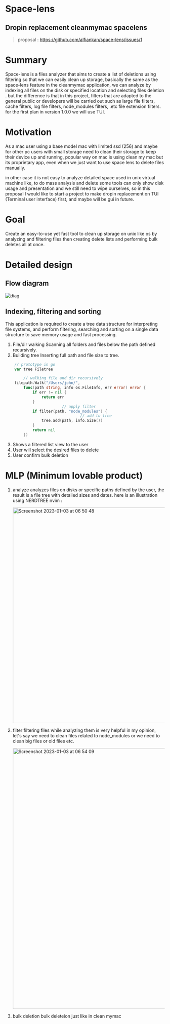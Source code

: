 # Space-lens

## Dropin replacement cleanmymac spacelens

> proposal : https://github.com/alfiankan/space-lens/issues/1



# Summary
Space-lens is a files analyzer that aims to create a list of deletions using filtering so that we can easily clean up storage, basically the same as the space-lens feature in the cleanmymac application, we can analyze by indexing all files on the disk or specified location and selecting files deletion . but the difference is that in this project, filters that are adapted to the general public or developers will be carried out such as large file filters, cache filters, log file filters, node_modules filters, .etc file extension filters. for the first plan in version 1.0.0 we will use TUI.

# Motivation
As a mac user using a base model mac with limited ssd (256) and maybe for other pc users with small storage need to clean their storage to keep their device up and running, popular way on mac is using clean my mac but its proprietary  app, even when we just want to use space lens to delete files manually.

in other case it is not easy to analyze detailed space used in unix virtual machine like, to do mass analysis and delete some tools can only show disk usage and presentation and we still need to wipe ourselves, so in this proposal I would like to start a project to make dropin replacement on TUI (Terminal user interface) first, and maybe will be gui in future.

# Goal
Create an easy-to-use yet fast tool to clean up storage on unix like os by analyzing and filtering files then creating delete lists and performing bulk deletes all at once.

# Detailed design

## Flow diagram
![diag](https://user-images.githubusercontent.com/40946917/210474478-e54b6636-1a72-483d-b4b3-6951bb8cd6d2.png)




## Indexing, filtering and sorting
This application is required to create a tree data structure for interpreting file systems, and perform filtering, searching and sorting on a single data structure to save memory usage and fast processing.

1. File/dir walking 
Scanning all folders and files below the path defined recursively.
2. Building tree
Inserting full path and file size to tree.

```go
	// prototype in go
	var tree Filetree

        // walking file and dir recursively
	filepath.Walk("/Users/john/",
		func(path string, info os.FileInfo, err error) error {
			if err != nil {
				return err
			}
                         // apply filter
			if filter(path, "node_modules") {
                                 // add to tree
				tree.add(path, info.Size())
			}
			return nil
		})
```
3. Shows a filtered list view to the user
4. User will select the desired files to delete
5. User confirm bulk deletion


# MLP (Minimum lovable product)
1. analyze 
analyzes files on disks or specific paths defined by the user, the result is a file tree with detailed sizes and dates.
here is an illustration using NERDTREE nvim :

     <img width="681" alt="Screenshot 2023-01-03 at 06 50 48" src="https://user-images.githubusercontent.com/40946917/210285594-94a9dc0a-b9b0-4c96-8fda-ba631b194ecd.png">


6. filter
filtering files while analyzing them is very helpful in my opinion, let's say we need to clean files related to node_modules or we need to clean big files or old files etc.

     <img width="824" alt="Screenshot 2023-01-03 at 06 54 09" src="https://user-images.githubusercontent.com/40946917/210285725-3aae55de-31af-434d-8a50-59c84829a3ea.png">


7. bulk deletion
bulk deleteion just like in clean mymac


